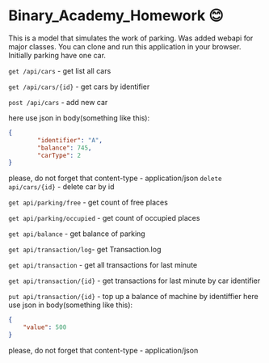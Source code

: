 # Binary_Academy_Homework :blush:
This is a model that simulates the work of parking. Was added webapi for major classes.
You can clone and run this application in your browser. Initially parking have one car.

```get /api/cars``` - get list all cars

```get /api/cars/{id}``` - get cars by identifier

```post /api/cars``` - add new car 

here use json in body(something like this):
```json
{
        "identifier": "A",
        "balance": 745,
        "carType": 2
}
```
please, do not forget that content-type - application/json
```delete api/cars/{id}``` - delete car by id

```get api/parking/free``` - get count of free places

```get api/parking/occupied``` - get count of occupied places

```get api/balance``` - get balance of parking

```get api/transaction/log```- get Transaction.log

```get api/transaction``` - get all transactions for last minute

```get api/transaction/{id}``` - get transactions for last minute by car identifier

```put api/transaction/{id}``` - top up a balance of machine by identiffier
here use json in body(something like this):
```json
{
    "value": 500
}
```
please, do not forget that content-type - application/json






